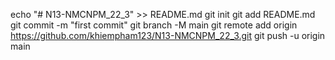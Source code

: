 echo "# N13-NMCNPM_22_3" >> README.md
git init
git add README.md
git commit -m "first commit"
git branch -M main
git remote add origin https://github.com/khiempham123/N13-NMCNPM_22_3.git
git push -u origin main
